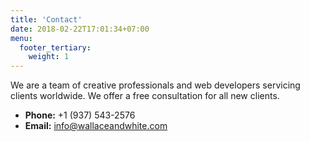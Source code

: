 ```yaml
---
title: 'Contact'
date: 2018-02-22T17:01:34+07:00
menu:
  footer_tertiary:
    weight: 1
---
```


We are a team of creative professionals and web developers servicing clients worldwide. We offer a free consultation for all new clients.

- **Phone:** +1 (937) 543-2576
- **Email:** [info@wallaceandwhite.com](mailto:info@wallaceandwhite.com)
